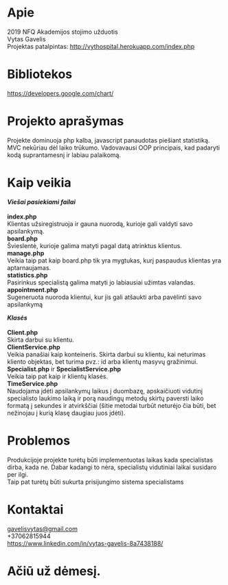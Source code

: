 Apie
==========
2019 NFQ Akademijos stojimo užduotis<br />
Vytas Gavelis <br />
Projektas patalpintas: http://vythospital.herokuapp.com/index.php <br />
  
Bibliotekos
==========
https://developers.google.com/chart/ <br />

Projekto aprašymas
==========
Projekte dominuoja php kalba, javascript panaudotas piešiant statistiką. MVC nekūriau dėl laiko trūkumo. Vadovavausi OOP principais, kad padaryti kodą suprantamesnį ir labiau palaikomą.

Kaip veikia
==========
**_Viešai pasiekiami failai_**<br />
<br />
**index.php** <br />
Klientas užsiregistruoja ir gauna nuorodą, kurioje gali valdyti savo apsilankymą. <br />
**board.php** <br />
Švieslentė, kurioje galima matyti pagal datą atrinktus klientus. <br />
**manage.php** <br />
Veikia taip pat kaip board.php tik yra mygtukas, kurį paspaudus klientas yra aptarnaujamas. <br />
**statistics.php** <br />
Pasirinkus specialistą galima matyti jo labiausiai užimtas valandas. <br />
**appointment.php** <br />
Sugeneruota nuoroda klientui, kur jis gali atšaukti arba pavėlinti savo apsilankymą <br />


**_Klasės_**<br />
<br />
**Client.php**<br />
Skirta darbui su klientu.<br />
**ClientService.php**<br />
Veikia panašiai kaip konteineris. Skirta darbui su klientu, kai neturimas kliento objektas, bet turima pvz.: id arba klientų masyvų gražinimui.<br />
**Specialist.php** ir **SpecialistService.php**<br />
Veikia taip pat kaip ir klientų klasės.<br />
**TimeService.php**<br />
Naudojama įdėti apsilankymų laikus į duombazę, apskaičiuoti vidutinį specialisto laukimo laiką ir porą naudingų metodų skirtų paversti laiko formatą į sekundes ir atvirkščiai (šitie metodai turbūt neturėjo čia būti, bet nežinojau į kurią klasę daugiau juos įdėti).<br />

Problemos
==========
Produkcijoje projekte turėtų būti implementuotas laikas kada specialistas dirba, kada ne. Dabar kadangi to nėra, specialistų vidutiniai laikai susidaro per ilgi. <br />
Taip pat turėtų būti sukurta prisijungimo sistema specialistams <br />

Kontaktai
==========
gavelisvytas@gmail.com<br />
+37062815944<br />
https://www.linkedin.com/in/vytas-gavelis-8a7438188/

<h1>Ačiū už dėmesį.</h1>

